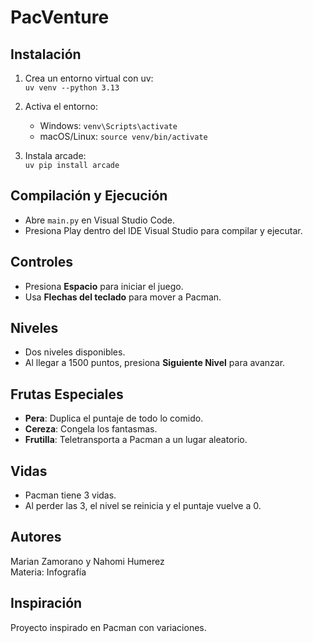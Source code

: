 # PacVenture

## Instalación

1. Crea un entorno virtual con uv:  
   `uv venv --python 3.13`

2. Activa el entorno:  
   - Windows: `venv\Scripts\activate`  
   - macOS/Linux: `source venv/bin/activate`

3. Instala arcade:  
   `uv pip install arcade`

## Compilación y Ejecución

- Abre `main.py` en Visual Studio Code.  
- Presiona Play dentro del IDE Visual Studio para compilar y ejecutar.

## Controles

- Presiona **Espacio** para iniciar el juego.  
- Usa **Flechas del teclado** para mover a Pacman.

## Niveles

- Dos niveles disponibles.  
- Al llegar a 1500 puntos, presiona **Siguiente Nivel** para avanzar.

## Frutas Especiales

- **Pera**: Duplica el puntaje de todo lo comido.  
- **Cereza**: Congela los fantasmas.  
- **Frutilla**: Teletransporta a Pacman a un lugar aleatorio.

## Vidas

- Pacman tiene 3 vidas.  
- Al perder las 3, el nivel se reinicia y el puntaje vuelve a 0.

## Autores

Marian Zamorano y Nahomi Humerez  
Materia: Infografía

## Inspiración

Proyecto inspirado en Pacman con variaciones.